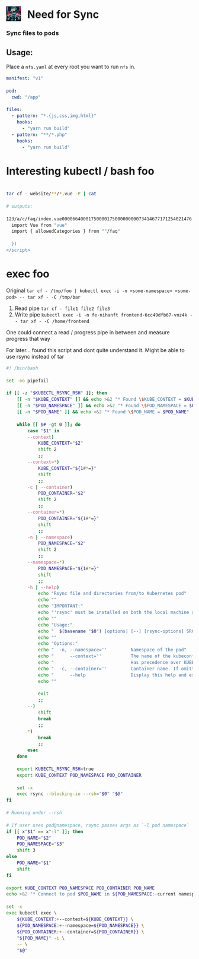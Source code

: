 # <img src="./assets/images/need-for-sync.png" style="width:40px;padding-right:10px;margin-bottom:-8px;"> Need for Sync
### Sync files to pods

## Usage:

Place a `nfs.yaml` at every root you want to run `nfs` in.

```yaml
manifest: "v1"

pod:
  cwd: "/app"

files:
  - pattern: "*.{js,css,img,html}"
    hooks: 
      - "yarn run build"
  - pattern: "**/*.php"
    hooks:
      - "yarn run build"
```


# Interesting kubectl / bash foo

```bash

tar cf - website/**/*.vue -P | cat

# outputs:

123/a/c/faq/index.vue0000664000175000017500000000073414677171254021476 0ustar  niklas-hanftniklas-hanft<script lang="ts">
  import Vue from "vue"
  import { allowedCategories } from ""/faq"

  })
</script>

```


# exec foo

Original
`tar cf - /tmp/foo | kubectl exec -i -n <some-namespace> <some-pod> -- tar xf - -C /tmp/bar`

1. Read pipe
``tar cf - file1 file2 file3``
2. Write pipe
``kubectl exec -i -n fe-nihanft frontend-6cc49dfb67-vnz4k -- tar xf - -C /home/frontend``

One could connect a read / progress pipe in between and measure progress that way

For later... found this script and dont quite understand it. Might be able to use rsync instead of tar
```bash
#! /bin/bash

set -eo pipefail

if [[ -z "$KUBECTL_RSYNC_RSH" ]]; then
    [[ -n "$KUBE_CONTEXT" ]] && echo >&2 "* Found \$KUBE_CONTEXT = $KUBE_CONTEXT"
    [[ -n "$POD_NAMESPACE" ]] && echo >&2 "* Found \$POD_NAMESPACE = $POD_NAMESPACE"
    [[ -n "$POD_NAME" ]] && echo >&2 "* Found \$POD_NAME = $POD_NAME"

    while [[ $# -gt 0 ]]; do
        case "$1" in
        --context)
            KUBE_CONTEXT="$2"
            shift 2
            ;;
        --context=*)
            KUBE_CONTEXT="${1#*=}"
            shift
            ;;
        -c | --container)
            POD_CONTAINER="$2"
            shift 2
            ;;
        --container=*)
            POD_CONTAINER="${1#*=}"
            shift
            ;;
        -n | --namespace)
            POD_NAMESPACE="$2"
            shift 2
            ;;
        --namespace=*)
            POD_NAMESPACE="${1#*=}"
            shift
            ;;
        -h | --help)
            echo "Rsync file and directories from/to Kubernetes pod"
            echo ""
            echo "IMPORTANT:"
            echo "'rsync' must be installed on both the local machine and the target container for this script to work."
            echo ""
            echo "Usage:"
            echo "  $(basename "$0") [options] [--] [rsync-options] SRC DST"
            echo ""
            echo "Options:"
            echo "  -n, --namespace=''         Namespace of the pod"
            echo "      --context=''           The name of the kubeconfig context to use."
            echo "                             Has precedence over KUBE_CONTEXT variable."
            echo "  -c, --container=''         Container name. If omitted, the first container in the pod will be chosen"
            echo "      --help                 Display this help and exit"
            echo ""

            exit
            ;;
        --)
            shift
            break
            ;;
        *)
            break
            ;;
        esac
    done

    export KUBECTL_RSYNC_RSH=true
    export KUBE_CONTEXT POD_NAMESPACE POD_CONTAINER

    set -x
    exec rsync --blocking-io --rsh="$0" "$@"
fi

# Running under --rsh

# If user uses pod@namespace, rsync passes args as `-l pod namespace`
if [[ x"$1" == x"-l" ]]; then
    POD_NAME="$2"
    POD_NAMESPACE="$3"
    shift 3
else
    POD_NAME="$1"
    shift
fi

export KUBE_CONTEXT POD_NAMESPACE POD_CONTAINER POD_NAME
echo >&2 "* Connect to pod $POD_NAME in ${POD_NAMESPACE:-current namespace}"

set -x
exec kubectl exec \
    ${KUBE_CONTEXT:+--context=${KUBE_CONTEXT}} \
    ${POD_NAMESPACE:+--namespace=${POD_NAMESPACE}} \
    ${POD_CONTAINER:+--container=${POD_CONTAINER}} \
    "${POD_NAME}" -i \
    -- \
    "$@"

```
